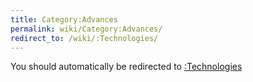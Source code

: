 ```yaml
---
title: Category:Advances
permalink: wiki/Category:Advances/
redirect_to: /wiki/:Technologies/
---
```


You should automatically be redirected to [:Technologies](/wiki/:Technologies/)
